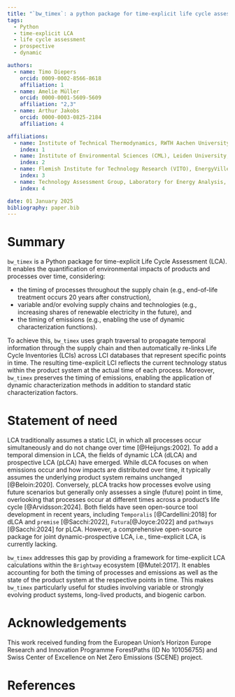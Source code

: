 ```yaml
---
title: "`bw_timex`: a python package for time-explicit life cycle assessment"
tags:
  - Python
  - time-explicit LCA
  - life cycle assessment
  - prospective
  - dynamic

authors:
  - name: Timo Diepers
    orcid: 0009-0002-8566-8618
    affiliation: 1
  - name: Amelie Müller
    orcid: 0000-0001-5609-5609
    affiliation: "2,3"
  - name: Arthur Jakobs
    orcid: 0000-0003-0825-2184
    affiliation: 4

affiliations:
  - name: Institute of Technical Thermodynamics, RWTH Aachen University, Germany
    index: 1
  - name: Institute of Environmental Sciences (CML), Leiden University, The Netherlands
    index: 2
  - name: Flemish Institute for Technology Research (VITO), EnergyVille, Belgium
    index: 3
  - name: Technology Assessment Group, Laboratory for Energy Analysis, Center for Nuclear Engineering and Sciences & Center for Energy and Environmental Sciences, Paul Scherrer Institut (PSI), Villigen PSI, Switzerland
    index: 4

date: 01 January 2025
bibliography: paper.bib
---
```


# Summary

`bw_timex` is a Python package for time-explicit Life Cycle Assessment (LCA). It enables the 
quantification of environmental impacts of products and processes over time, considering:

- the timing of processes throughout the supply chain (e.g., end-of-life treatment occurs 20 years
  after construction),
- variable and/or evolving supply chains and technologies (e.g., increasing shares of renewable
  electricity in the future), and
- the timing of emissions (e.g., enabling the use of dynamic characterization functions).

To achieve this, `bw_timex` uses graph traversal to propagate temporal information through the
supply chain and then automatically re-links Life Cycle Inventories (LCIs) across LCI databases
that represent specific points in time. The resulting time-explicit LCI reflects the current
technology status within the product system at the actual time of each process. Moreover,
`bw_timex` preserves the timing of emissions, enabling the application of dynamic characterization
methods in addition to standard static characterization factors.

# Statement of need

LCA traditionally assumes a static LCI, in which all processes occur simultaneously and do not
change over time [@Heijungs:2002]. To add a temporal dimension in LCA, the fields of dynamic LCA
(dLCA) and prospective LCA (pLCA) have emerged. While dLCA focuses on when emissions occur and how
impacts are distributed over time, it typically assumes the underlying product system remains
unchanged [@Beloin:2020]. Conversely, pLCA tracks how processes evolve using future scenarios but
generally only assesses a single (future) point in time, overlooking that processes occur at
different times across a product’s life cycle [@Arvidsson:2024]. Both fields have seen open-source
tool development in recent years, including `Temporalis` [@Cardellini:2018] for dLCA and `premise`
[@Sacchi:2022], `Futura`[@Joyce:2022] and `pathways` [@Sacchi:2024] for pLCA. However, a
comprehensive open-source package for joint dynamic-prospective LCA, i.e., time-explicit LCA, is
currently lacking.

`bw_timex` addresses this gap by providing a framework for time-explicit LCA calculations within
the `Brightway` ecosystem [@Mutel:2017]. It enables accounting for both the timing of processes and
emissions as well as the state of the product system at the respective points in time. This makes
`bw_timex` particularly useful for studies involving variable or strongly evolving product systems,
long-lived products, and biogenic carbon.

# Acknowledgements

This work received funding from the European Union’s Horizon Europe Research and Innovation
Programme ForestPaths (ID No 101056755) and Swiss Center of Excellence on Net Zero Emissions (SCENE)
project.

# References
